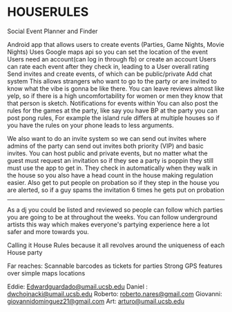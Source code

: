 # HOUSERULES
Social Event Planner and Finder

Android app that allows users to create events (Parties, Game Nights, Movie Nights)
Uses Google maps api so you can set the location of the event
Users need an account(can log in through fb) or create an account
Users can rate each event after they check in, leading to a User overall rating
Send invites and create events, of which can be public/private
Add chat system
This allows strangers who want to go to the party or are invited to know what the vibe is gonna be like there. You can leave reviews almost like yelp, so if there is a high uncomfortability for women or men they know that that person is sketch.
Notifications for events within
You can also post the rules for the games at the party, like say you have BP at the party you can post pong rules, For example the island rule differs at multiple houses so if you have the rules on your phone leads to less arguments.

We also want to do an invite system so we can send out invites where admins of the party can send out invites both priority (VIP) and basic invites. You can host public and private events, but no matter what the guest must request an invitation so if they see a party is poppin they still must use the app to get in. They check in automatically when they walk in the house so you also have a head count in the house making regulation easier. Also get to put people on probation so if they step in the house you are alerted, so if a guy spams the invitation 6 times he gets put on probation

____________________________________________________________________________

As a dj you could be listed and reviewed so people can follow which parties you are going to be at throughout the weeks. You can follow underground artists this way which makes everyone's partying experience here a lot safer and more towards you.

Calling it House Rules because it all revolves around the uniqueness of each House party


Far reaches:
Scannable barcodes as tickets for parties
Strong GPS features over simple maps locations

Eddie: Edwardguardado@umail.ucsb.edu
Daniel : dwchojnacki@umail.ucsb.edu
Roberto: roberto.nares@gmail.com
Giovanni: giovannidominguez21@gmail.com
Art: arturo@umail.ucsb.edu
